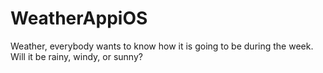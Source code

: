 # WeatherAppiOS
Weather, everybody wants to know how it is going to be during the week. Will it be rainy, windy, or sunny?
